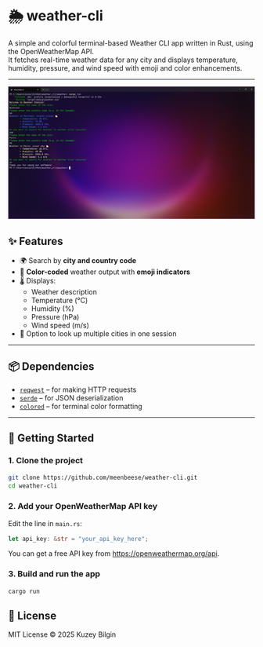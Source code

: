 # 🌦️ weather-cli

A simple and colorful terminal-based Weather CLI app written in Rust, using the OpenWeatherMap API.  
It fetches real-time weather data for any city and displays temperature, humidity, pressure, and wind speed with emoji and color enhancements.

---

![screenshot](assets/screenshot.png)

## ✨ Features

- 🌍 Search by **city and country code**
- 🎨 **Color-coded** weather output with **emoji indicators**
- 🌡️ Displays:
    - Weather description
    - Temperature (°C)
    - Humidity (%)
    - Pressure (hPa)
    - Wind speed (m/s)
- 🔁 Option to look up multiple cities in one session

---

## 📦 Dependencies

- [`reqwest`](https://crates.io/crates/reqwest) – for making HTTP requests
- [`serde`](https://crates.io/crates/serde) – for JSON deserialization
- [`colored`](https://crates.io/crates/colored) – for terminal color formatting

---

## 🚀 Getting Started

### 1. Clone the project

```bash
git clone https://github.com/meenbeese/weather-cli.git
cd weather-cli
```

### 2. Add your OpenWeatherMap API key

Edit the line in `main.rs`:
```rs
let api_key: &str = "your_api_key_here";
```
You can get a free API key from <https://openweathermap.org/api>.

### 3. Build and run the app
```bash
cargo run
```

## 📄 License
MIT License © 2025 Kuzey Bilgin
